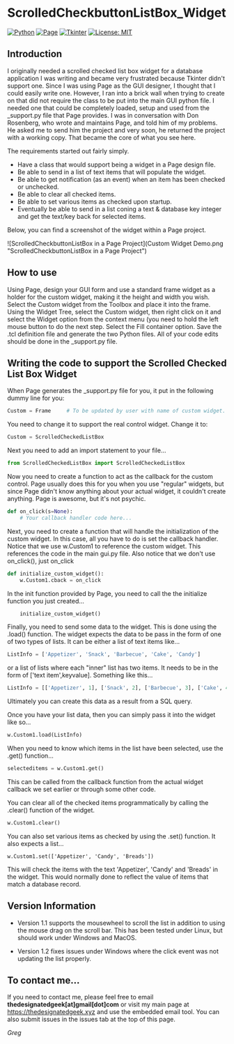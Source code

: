 # ScrolledCheckbuttonListBox_Widget
[//]: # "Created 17 January, 2018"

[![Python](https://img.shields.io/badge/Python-3.x-green.svg)](https://www.python.org/)
[![Page](https://img.shields.io/badge/Page-4.19-green.svg)](https://sourceforge.net/projects/page/?source=directory)
[![Tkinter](https://img.shields.io/badge/Tkinter-%20-green.svg)]()
[![License: MIT](https://img.shields.io/badge/license-MIT-green.svg)](https://opensource.org/licenses/mit)

## Introduction
I originally needed a scrolled checked list box widget for a database application I was writing and became very frustrated because Tkinter didn't support one.  Since I was using Page as the GUI designer, I thought that I could easily write one.  However, I ran into a brick wall when trying to create on that did not require the class to be put into the main GUI python file.  I needed one that could be completely loaded, setup and used from the _support.py file that Page provides.  I was in conversation with Don Rosenberg, who wrote and maintains Page, and told him of my problems.  He asked me to send him the project and very soon, he returned the project with a working copy.  That became the core of what you see here.

The requirements started out fairly simply.

- Have a class that would support being a widget in a Page design file.
- Be able to send in a list of text items that will populate the widget.
- Be able to get notification (as an event) when an item has been checked or unchecked.
- Be able to clear all checked items.
- Be able to set various items as checked upon startup.
- Eventually be able to send in a list coning a text & database key integer and get the
      text/key back for selected items.

Below, you can find a screenshot of the widget within a Page project.

![ScrolledCheckbuttonListBox in a Page Project](Custom Widget Demo.png  "ScrolledCheckbuttonListBox in a Page Project")

## How to use

Using Page, design your GUI form and use a standard frame widget as a holder for the custom widget, making it the height and width you wish. Select the Custom widget from the Toolbox and place it into the frame.  Using the Widget Tree, select the Custom widget, then right click on it and select the Widget option from the context menu (you need to hold the left mouse button to do the next step. Select the Fill container option.  Save the .tcl definition file and generate the two Python files.  All of your code edits should be done in the _support.py file.


## Writing the code to support the Scrolled Checked List Box Widget

When Page generates the _support.py file for you, it put in the following dummy line for you:
```python
Custom = Frame     # To be updated by user with name of custom widget.
```
You need to change it to support the real control widget.  Change it to:
```python
Custom = ScrolledCheckedListBox
```

Next you need to add an import statement to your file...
```python
from ScrolledCheckedListBox import ScrolledCheckedListBox
```

Now you need to create a function to act as the callback for the custom control.  Page usually does this for you when you use "regular" widgets, but since Page didn't know anything about your actual widget, it couldn't create anything.  Page is awesome, but it's not psychic.
```python
def on_click(s=None):
    # Your callback handler code here...
```
Next, you need to create a function that will handle the initialization of the custom widget.  In this case, all you have to do is set the callback handler.  Notice that we use w.Custom1 to reference the custom widget.  This references the code in the main gui.py file.  Also notice that we don't use on_click(), just on_click
```python
def initialize_custom_widget():
    w.Custom1.cback = on_click
```

In the init function provided by Page, you need to call the the initialize function you just created...
```python
    initialize_custom_widget()
```
Finally, you need to send some data to the widget.  This is done using the .load() function.  The widget expects the data to be pass in the form of one of two types of lists. It can be either a list of text items like...
```python
ListInfo = ['Appetizer', 'Snack', 'Barbecue', 'Cake', 'Candy']
```
or a list of lists where each "inner" list has two items.  It needs to be in the form of ['text item',keyvalue].  Something like this...
```python
ListInfo = [['Appetizer', 1], ['Snack', 2], ['Barbecue', 3], ['Cake', 4]]
```
Ultimately you can create this data as a result from a SQL query.

Once you have your list data, then you can simply pass it into the widget like so...
```python
w.Custom1.load(ListInfo)
```
When you need to know which items in the list have been selected, use the .get() function...
```python
selecteditems = w.Custom1.get()
```
This can be called from the callback function from the actual widget callback we set earlier or through some other code.

You can clear all of the checked items programmatically by calling the .clear() function of the widget.
```python
w.Custom1.clear()
```
You can also set various items as checked by using the .set() function.  It also expects a list...
```
w.Custom1.set(['Appetizer', 'Candy', 'Breads'])
```
This will check the items with the text 'Appetizer', 'Candy' and 'Breads' in the widget.  This would normally done to reflect the value of items that match a database record.
## Version Information
- Version 1.1 supports the mousewheel to scroll the list in addition to using the mouse drag on the scroll bar.  This has been tested under Linux, but should work under Windows and MacOS.

- Version 1.2 fixes issues under Windows where the click event was not updating the list properly.

## To contact me...
If you need to contact me, please feel free to email **thedesignatedgeek[at]gmail[dot]com**
or visit my main page at https://thedesignatedgeek.xyz and use the embedded email tool.  You can also submit issues in the issues tab at the top of this page.

*Greg*
